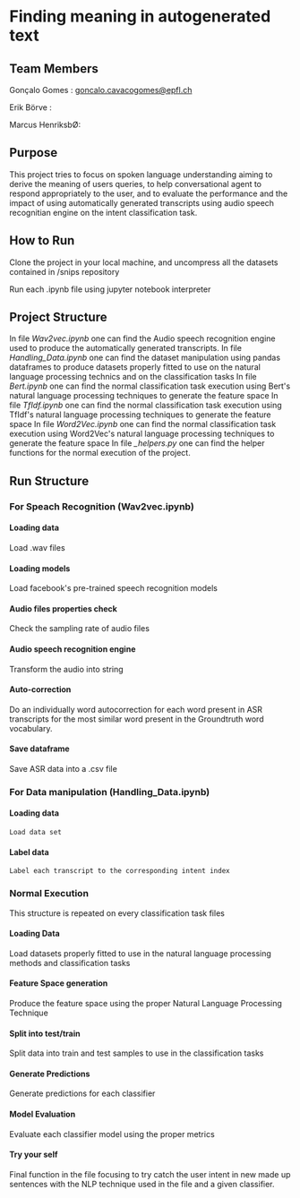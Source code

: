 ﻿# Finding meaning in autogenerated text
 ## Team Members
 
 Gonçalo Gomes : goncalo.cavacogomes@epfl.ch
 
 Erik Börve :
 
 Marcus HenriksbØ:
 
 ## Purpose
 This project tries to focus on spoken language understanding aiming to derive the meaning of users queries, to help conversational agent to respond appropriately to the user, and to evaluate the performance and the impact of using automatically generated transcripts using audio speech recognitian engine on the intent classification task.
 
 ## How to Run
 Clone the project in your local machine, and uncompress all the datasets contained in /snips repository
 
 Run each .ipynb file using jupyter notebook interpreter
 
 ## Project Structure
 
 In file *Wav2vec.ipynb* one can find the Audio speech recognition engine used to produce the automatically generated transcripts.
 In file *Handling_Data.ipynb* one can find the dataset manipulation using pandas dataframes to produce datasets properly fitted to use on the natural language processing technics and on the classification tasks
 In file *Bert.ipynb* one can find the normal classification task execution using Bert's natural language processing techniques to generate the feature space
 In file *TfIdf.ipynb* one can find the normal classification task execution using TfIdf's natural language processing techniques to generate the feature space
 In file *Word2Vec.ipynb* one can find the normal classification task execution using Word2Vec's natural language processing techniques to generate the feature space
 In file *_helpers.py* one can find the helper functions for the normal execution of the project.
 
 ## Run Structure
 
 ### For Speach Recognition (Wav2vec.ipynb)
 
 #### Loading data
 Load .wav files
 
 #### Loading models
 Load facebook's pre-trained speech recognition models
 
 #### Audio files properties check
 Check the sampling rate of audio files
 
 #### Audio speech recognition engine
 Transform the audio into string
 
 #### Auto-correction
  Do an individually word autocorrection for each word present in ASR transcripts for the most similar word present in the Groundtruth word vocabulary.
 #### Save dataframe
  Save ASR data into a .csv file
  
 ### For Data manipulation (Handling_Data.ipynb)
  
  #### Loading data
    Load data set
  #### Label data
    Label each transcript to the corresponding intent index 
    
 ### Normal Execution
  This structure is repeated on every classification task files
 
 #### Loading Data
  Load datasets properly fitted to use in the natural language processing methods and classification tasks
 
 #### Feature Space generation
  Produce the feature space using the proper Natural Language Processing Technique
 
 #### Split into test/train 
  Split data into train and test samples to use in the classification tasks
 
 #### Generate Predictions
  Generate predictions for each classifier
  
 #### Model Evaluation
  Evaluate each classifier model using the proper metrics
 
 #### Try your self
  Final function in the file focusing to try catch the user intent in new made up sentences with the NLP technique used in the file and a given classifier.
  
 
 
 
 
 
